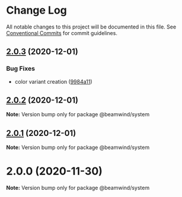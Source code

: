 # Change Log

All notable changes to this project will be documented in this file.
See [Conventional Commits](https://conventionalcommits.org) for commit guidelines.

## [2.0.3](https://github.com/kenoxa/beamwind/compare/@beamwind/system@2.0.2...@beamwind/system@2.0.3) (2020-12-01)

### Bug Fixes

- color variant creation ([9984a11](https://github.com/kenoxa/beamwind/commit/9984a110f825a1940e5ef2644697ea8ee8ec385a))

## [2.0.2](https://github.com/kenoxa/beamwind/compare/@beamwind/system@2.0.1...@beamwind/system@2.0.2) (2020-12-01)

**Note:** Version bump only for package @beamwind/system

## [2.0.1](https://github.com/kenoxa/beamwind/compare/@beamwind/system@2.0.0...@beamwind/system@2.0.1) (2020-12-01)

**Note:** Version bump only for package @beamwind/system

# 2.0.0 (2020-11-30)

**Note:** Version bump only for package @beamwind/system
